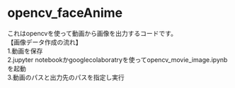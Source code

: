# opencv_faceAnime
これはopencvを使って動画から画像を出力するコードです。<br>
【画像データ作成の流れ】<br>
1.動画を保存<br>
2.jupyter notebookかgooglecolaboratryを使ってopencv_movie_image.ipynbを起動<br>
3.動画のパスと出力先のパスを指定し実行
